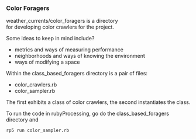 ### Color Foragers ###

weather_currents/color_foragers is a directory<br>for developing color crawlers for the project.

Some ideas to keep in mind include?
<ul>
<li>metrics and ways of measuring performance</li>
<li>neighborhoods and ways of knowing the environment</li>
<li>ways of modifying a space</li>
</ul>

<p>
Within the class_based_foragers directory is a pair of files:<br>
<ul><li>color_crawlers.rb</li><li>color_sampler.rb</li></ul>
The first exhibits a class of color crawlers, the second instantiates the class.</p>

To run the code in rubyProcessing, go do the class_based_foragers directory and
```bash
rp5 run color_sampler.rb
```

